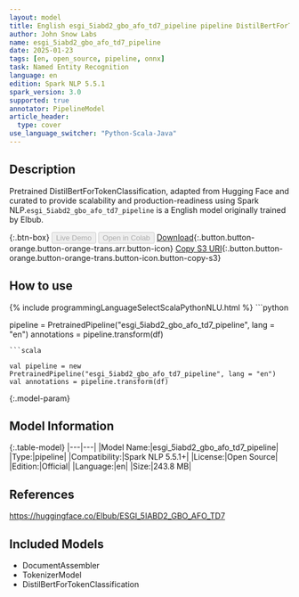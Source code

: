 ```yaml
---
layout: model
title: English esgi_5iabd2_gbo_afo_td7_pipeline pipeline DistilBertForTokenClassification from Elbub
author: John Snow Labs
name: esgi_5iabd2_gbo_afo_td7_pipeline
date: 2025-01-23
tags: [en, open_source, pipeline, onnx]
task: Named Entity Recognition
language: en
edition: Spark NLP 5.5.1
spark_version: 3.0
supported: true
annotator: PipelineModel
article_header:
  type: cover
use_language_switcher: "Python-Scala-Java"
---
```


## Description

Pretrained DistilBertForTokenClassification, adapted from Hugging Face and curated to provide scalability and production-readiness using Spark NLP.`esgi_5iabd2_gbo_afo_td7_pipeline` is a English model originally trained by Elbub.

{:.btn-box}
<button class="button button-orange" disabled>Live Demo</button>
<button class="button button-orange" disabled>Open in Colab</button>
[Download](https://s3.amazonaws.com/auxdata.johnsnowlabs.com/public/models/esgi_5iabd2_gbo_afo_td7_pipeline_en_5.5.1_3.0_1737627535607.zip){:.button.button-orange.button-orange-trans.arr.button-icon}
[Copy S3 URI](s3://auxdata.johnsnowlabs.com/public/models/esgi_5iabd2_gbo_afo_td7_pipeline_en_5.5.1_3.0_1737627535607.zip){:.button.button-orange.button-orange-trans.button-icon.button-copy-s3}

## How to use



<div class="tabs-box" markdown="1">
{% include programmingLanguageSelectScalaPythonNLU.html %}
```python

pipeline = PretrainedPipeline("esgi_5iabd2_gbo_afo_td7_pipeline", lang = "en")
annotations =  pipeline.transform(df)   

```
```scala

val pipeline = new PretrainedPipeline("esgi_5iabd2_gbo_afo_td7_pipeline", lang = "en")
val annotations = pipeline.transform(df)

```
</div>

{:.model-param}
## Model Information

{:.table-model}
|---|---|
|Model Name:|esgi_5iabd2_gbo_afo_td7_pipeline|
|Type:|pipeline|
|Compatibility:|Spark NLP 5.5.1+|
|License:|Open Source|
|Edition:|Official|
|Language:|en|
|Size:|243.8 MB|

## References

https://huggingface.co/Elbub/ESGI_5IABD2_GBO_AFO_TD7

## Included Models

- DocumentAssembler
- TokenizerModel
- DistilBertForTokenClassification